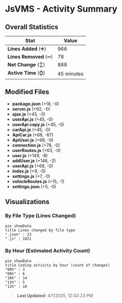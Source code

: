# JsVMS - Activity Summary 

## Overall Statistics

| Stat                   | Value                                                             |
| ---------------------- | ----------------------------------------------------------------- |
| **Lines Added** (➕)   | 966                                          |
| **Lines Removed** (➖) | 78                                        |
| **Net Change** (↕)    | 888                |
| **Active Time** (⌚)   | 45 minutes |


## Modified Files
- **package.json** (+18, -0)
- **server.js** (+92, -0)
- **ajax.js** (+45, -0)
- **userApi.js** (+45, -0)
- **userApi copy.js** (+45, -0)
- **carApi.js** (+45, -0)
- **ApiCar.js** (+68, -67)
- **ApiUser.js** (+68, -0)
- **connection.js** (+78, -0)
- **userRoutes.js** (+63, -0)
- **user.js** (+149, -8)
- **addUser.js** (+146, -2)
- **userApi.js** (+68, -0)
- **index.js** (+9, -0)
- **settings.js** (+7, -0)
- **vehicleRoutes.js** (+15, -1)
- **settings.json** (+5, -0)

## Visualizations

### By File Type (Lines Changed)

```mermaid
pie showData
title Lines changed by file type
".json" : 23
".js" : 1021
```

### By Hour (Estimated Activity Count)

```mermaid
pie showData
title Coding activity by hour (count of changes)
"08h" : 3
"09h" : 6
"10h" : 14
"11h" : 5
"12h" : 10
```


> **Last Updated:** 4/1/2025, 12:42:23 PM